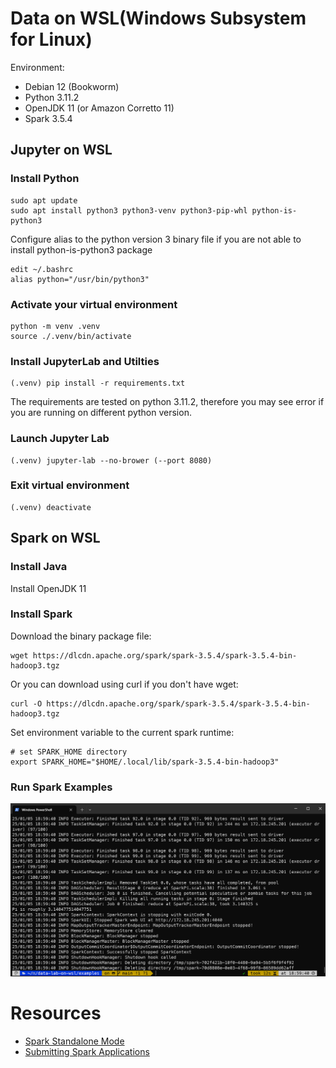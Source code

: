 # Data on WSL(Windows Subsystem for Linux)

Environment:
- Debian 12 (Bookworm)
- Python 3.11.2
- OpenJDK 11 (or Amazon Corretto 11)
- Spark 3.5.4

## Jupyter on WSL
### Install Python
```
sudo apt update
sudo apt install python3 python3-venv python3-pip-whl python-is-python3
```

Configure alias to the python version 3 binary file if you are not able to install python-is-python3 package
```
edit ~/.bashrc
alias python="/usr/bin/python3"
```

### Activate your virtual environment
```
python -m venv .venv
source ./.venv/bin/activate
```

### Install JupyterLab and Utilties
```
(.venv) pip install -r requirements.txt
```
The requirements are tested on python 3.11.2, therefore you may see error if you are running on different python version.

### Launch Jupyter Lab
```
(.venv) jupyter-lab --no-brower (--port 8080)
```

### Exit virtual environment
```
(.venv) deactivate
```

## Spark on WSL
### Install Java
Install OpenJDK 11

### Install Spark
Download the binary package file:
```
wget https://dlcdn.apache.org/spark/spark-3.5.4/spark-3.5.4-bin-hadoop3.tgz
```
Or you can download using curl if you don't have wget:
```
curl -O https://dlcdn.apache.org/spark/spark-3.5.4/spark-3.5.4-bin-hadoop3.tgz
```
Set environment variable to the current spark runtime:
```
# set SPARK_HOME directory
export SPARK_HOME="$HOME/.local/lib/spark-3.5.4-bin-hadoop3"
```

### Run Spark Examples
![wsl-spark-pi-example-local](images/wsl-spark-pi-example-local.png)

# Resources
- [Spark Standalone Mode](https://spark.apache.org/docs/latest/spark-standalone.html)
- [Submitting Spark Applications](https://spark.apache.org/docs/latest/submitting-applications.html)
